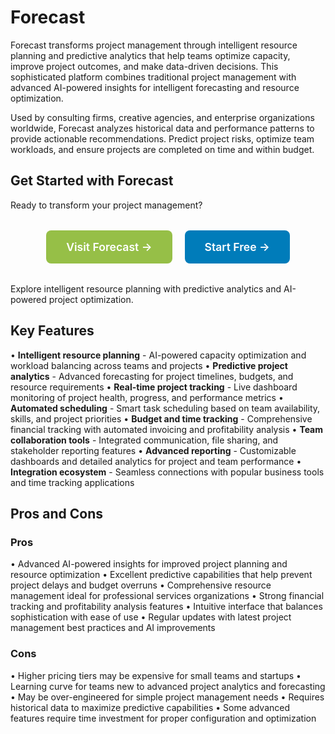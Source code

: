 # Forecast

Forecast transforms project management through intelligent resource planning and predictive analytics that help teams optimize capacity, improve project outcomes, and make data-driven decisions. This sophisticated platform combines traditional project management with advanced AI-powered insights for intelligent forecasting and resource optimization.

Used by consulting firms, creative agencies, and enterprise organizations worldwide, Forecast analyzes historical data and performance patterns to provide actionable recommendations. Predict project risks, optimize team workloads, and ensure projects are completed on time and within budget.

## Get Started with Forecast

Ready to transform your project management?

<div style="text-align: center; margin: 2rem 0;">
  <a href="https://www.forecast.app" target="_blank" rel="noopener noreferrer" style="display: inline-block; background: #96BF47; color: white; padding: 1rem 2rem; text-decoration: none; border-radius: 8px; font-weight: 600; font-size: 1.1rem; margin-right: 1rem;">Visit Forecast →</a>
  <a href="https://www.forecast.app/signup" target="_blank" rel="noopener noreferrer" style="display: inline-block; background: #007cba; color: white; padding: 1rem 2rem; text-decoration: none; border-radius: 8px; font-weight: 600; font-size: 1.1rem;">Start Free →</a>
</div>

Explore intelligent resource planning with predictive analytics and AI-powered project optimization.

## Key Features

• **Intelligent resource planning** - AI-powered capacity optimization and workload balancing across teams and projects
• **Predictive project analytics** - Advanced forecasting for project timelines, budgets, and resource requirements
• **Real-time project tracking** - Live dashboard monitoring of project health, progress, and performance metrics
• **Automated scheduling** - Smart task scheduling based on team availability, skills, and project priorities
• **Budget and time tracking** - Comprehensive financial tracking with automated invoicing and profitability analysis
• **Team collaboration tools** - Integrated communication, file sharing, and stakeholder reporting features
• **Advanced reporting** - Customizable dashboards and detailed analytics for project and team performance
• **Integration ecosystem** - Seamless connections with popular business tools and time tracking applications

## Pros and Cons

### Pros
• Advanced AI-powered insights for improved project planning and resource optimization
• Excellent predictive capabilities that help prevent project delays and budget overruns
• Comprehensive resource management ideal for professional services organizations
• Strong financial tracking and profitability analysis features
• Intuitive interface that balances sophistication with ease of use
• Regular updates with latest project management best practices and AI improvements

### Cons
• Higher pricing tiers may be expensive for small teams and startups
• Learning curve for teams new to advanced project analytics and forecasting
• May be over-engineered for simple project management needs
• Requires historical data to maximize predictive capabilities
• Some advanced features require time investment for proper configuration and optimization